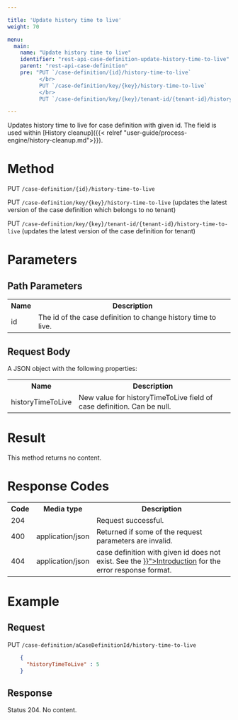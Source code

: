 ```yaml
---

title: 'Update history time to live'
weight: 70

menu:
  main:
    name: "Update history time to live"
    identifier: "rest-api-case-definition-update-history-time-to-live"
    parent: "rest-api-case-definition"
    pre: "PUT `/case-definition/{id}/history-time-to-live`
          </br>
          PUT `/case-definition/key/{key}/history-time-to-live`
          </br>
          PUT `/case-definition/key/{key}/tenant-id/{tenant-id}/history-time-to-live`"

---
```


Updates history time to live for case definition with given id. The field is used within [History cleanup]({{< relref "user-guide/process-engine/history-cleanup.md">}}).

# Method

PUT `/case-definition/{id}/history-time-to-live`

PUT `/case-definition/key/{key}/history-time-to-live` (updates the latest version of the case definition which belongs to no tenant)

PUT `/case-definition/key/{key}/tenant-id/{tenant-id}/history-time-to-live` (updates the latest version of the case definition for tenant)

# Parameters

## Path Parameters

<table class="table table-striped">
  <tr>
    <th>Name</th>
    <th>Description</th>
  </tr>
  <tr>
    <td>id</td>
    <td>The id of the case definition to change history time to live.</td>
  </tr>
</table>


## Request Body

A JSON object with the following properties:

<table class="table table-striped">
  <tr>
    <th>Name</th>
    <th>Description</th>
  </tr>
  <tr>
    <td>historyTimeToLive</td>
    <td>New value for historyTimeToLive field of case definition. Can be null.</td>
  </tr>
</table>


# Result

This method returns no content.


# Response Codes

<table class="table table-striped">
  <tr>
    <th>Code</th>
    <th>Media type</th>
    <th>Description</th>
  </tr>
  <tr>
    <td>204</td>
    <td></td>
    <td>Request successful.</td>
  </tr>
  <tr>
    <td>400</td>
    <td>application/json</td>
    <td>Returned if some of the request parameters are invalid.</td>
  </tr>
  <tr>
    <td>404</td>
    <td>application/json</td>
    <td>case definition with given id does not exist. See the <a href="{{< relref "reference/rest/overview/index.md#error-handling" >}}">Introduction</a> for the error response format.</td>
  </tr>
</table>


# Example

## Request

PUT `/case-definition/aCaseDefinitionId/history-time-to-live`
```json
    {
      "historyTimeToLive" : 5
    }
```

## Response

Status 204. No content.
